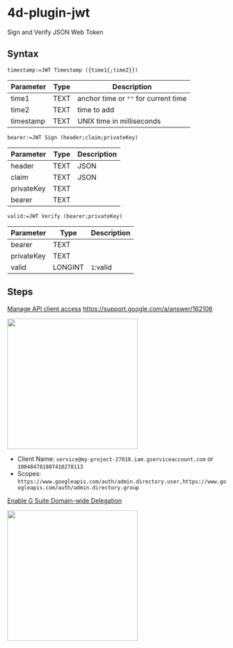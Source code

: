 # 4d-plugin-jwt
Sign and Verify JSON Web Token

## Syntax

```
timestamp:=JWT Timestamp ({time1{;time2}})
```

Parameter|Type|Description
------------|------------|----
time1|TEXT|anchor time or ``""`` for current time
time2|TEXT|time to add
timestamp|TEXT|UNIX time in milliseconds

```
bearer:=JWT Sign (header;claim;privateKey)
```

Parameter|Type|Description
------------|------------|----
header|TEXT|JSON
claim|TEXT|JSON
privateKey|TEXT|
bearer|TEXT|

```
valid:=JWT Verify (bearer;privateKey)
```

Parameter|Type|Description
------------|------------|----
bearer|TEXT|
privateKey|TEXT|
valid|LONGINT|``1``:valid

## Steps

[Manage API client access](https://admin.google.com/AdminHome?chromeless=1#OGX:ManageOauthClients)
https://support.google.com/a/answer/162106

<img width="300" src="https://user-images.githubusercontent.com/1725068/44127804-005eb000-a07a-11e8-9826-4ea44c62fc4f.png" />

* Client Name: ``service@my-project-27018.iam.gserviceaccount.com`` or ``100484781807410278113``
* Scopes: ``https://www.googleapis.com/auth/admin.directory.user,https://www.googleapis.com/auth/admin.directory.group``

[Enable G Suite Domain-wide Delegation](https://console.developers.google.com/iam-admin/serviceaccounts/details/100484781807410278113;edit=true?organizationId=772231897481&project=my-project-27018&supportedpurview=project)

<img width="300" src="https://user-images.githubusercontent.com/1725068/44128105-e9cde5b6-a07b-11e8-8ba4-8475072cdfbe.png" />
